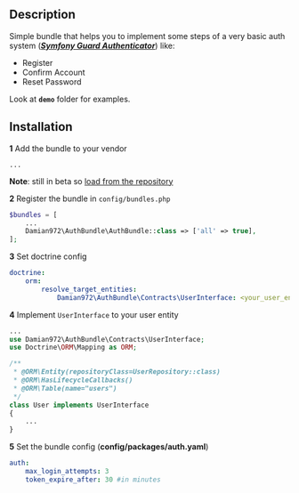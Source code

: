 ## Description

Simple bundle that helps you to implement some steps of a very basic auth system (_**[Symfony Guard Authenticator](https://symfony.com/doc/current/security/form_login_setup.html)**_) like:

-   Register
-   Confirm Account
-   Reset Password

Look at **`demo`** folder for examples.

## Installation

**1** Add the bundle to your vendor

```shell
...
```

**Note**: still in beta so [load from the repository](https://getcomposer.org/doc/05-repositories.md#loading-a-package-from-a-vcs-repository)

**2** Register the bundle in `config/bundles.php`

```php
$bundles = [
    ...
    Damian972\AuthBundle\AuthBundle::class => ['all' => true],
];
```

**3** Set doctrine config

```yaml
doctrine:
    orm:
        resolve_target_entities:
            Damian972\AuthBundle\Contracts\UserInterface: <your_user_entity>
```

**4** Implement `UserInterface` to your user entity

```php
...
use Damian972\AuthBundle\Contracts\UserInterface;
use Doctrine\ORM\Mapping as ORM;

/**
 * @ORM\Entity(repositoryClass=UserRepository::class)
 * @ORM\HasLifecycleCallbacks()
 * @ORM\Table(name="users")
 */
class User implements UserInterface
{
    ...
}
```

**5** Set the bundle config (**config/packages/auth.yaml**)

```yaml
auth:
    max_login_attempts: 3
    token_expire_after: 30 #in minutes
```
